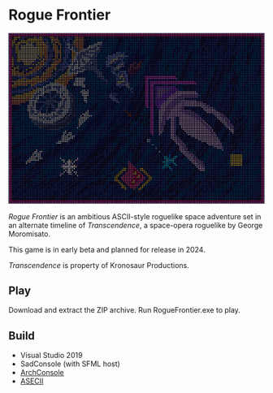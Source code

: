 # Rogue Frontier
![Cover](RogueFrontier/RogueFrontierContent/sprites/PosterNoText.asc.png)

_Rogue Frontier_ is an ambitious ASCII-style roguelike space adventure set in an alternate timeline of *Transcendence*, a space-opera roguelike by George Moromisato.

This game is in early beta and planned for release in 2024.

_Transcendence_ is property of Kronosaur Productions.

## Play
Download and extract the ZIP archive. Run RogueFrontier.exe to play.

## Build
- Visual Studio 2019
- SadConsole (with SFML host)
- [ArchConsole](https://github.com/INeedAUniqueUsername/ArchConsole)
- [ASECII](https://github.com/INeedAUniqueUsername/ASECII)

